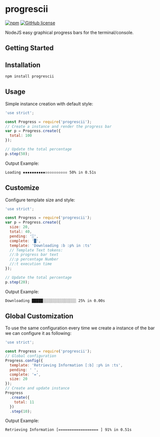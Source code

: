 # progrescii

[![npm](https://img.shields.io/npm/v/progrescii.svg?style=flat-square)](https://www.npmjs.com/package/progrescii)
[![GitHub license](https://img.shields.io/github/license/willyelm/progrescii.svg?style=flat-square)](https://github.com/willyelm/progrescii)

NodeJS easy graphical progress bars for the terminal/console.

## Getting Started

## Installation

```bash
npm install progrescii
```

## Usage

Simple instance creation with default style:

```javascript
'use strict';

const Progress = require('progrescii');
// Create a instance and render the progress bar
var p = Progress.create({
  total: 100
});

// Update the total percentage
p.step(50);
```

Output Example:

```bash
Loading ▪▪▪▪▪▪▪▪▪▪▫▫▫▫▫▫▫▫▫▫ 50% in 0.51s
```

## Customize

Configure template size and style:

```javascript
'use strict';

const Progress = require('progrescii');
var p = Progress.create({
  size: 20,
  total: 40,
  pending: '░',
  complete: '█',
  template: 'Downloading :b :p% in :ts'
  // Template Text tokens:
  //:b progress bar text
  //:p percentage Number
  //:t execution time
});

// Update the total percentage
p.step(20);
```

Output Example:

```bash
Downloading █████░░░░░░░░░░░░░░░ 25% in 0.00s
```

## Global Customization

To use the same configuration every time we create a instance
of the bar we can configure it as following:

```javascript
'use strict';

const Progress = require('progrescii');
// Global configuration
Progress.config({
  template: 'Retrieving Information [:b] :p% in :ts',
  pending: ' ',
  complete: '=',
  size: 20
});
// Create and update instance
Progress
  .create({
    total: 11
  })
  .step(10);
```

Output Example:

```bash
Retrieving Information [================== ] 91% in 0.51s
```
